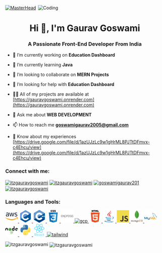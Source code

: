 [![MasterHead](https://1.bp.blogspot.com/-7A4WynwLsMw/XbBpCXG8fHI/AAAAAAAAMt4/uOa1bpLskYgrwGbllhSu2SDj_Mig8SXJQCLcBGAsYHQ/s1600/2000_600px.gif)](https://gauravgoswami.onrender.com)
<img align = "right" alt = "Coding" width = "400" src = "https://miro.medium.com/v2/resize:fit:1400/1*4fNBO_UDYEVxM0E5T2FyJQ.gif">
<h1 align="center">Hi 👋, I'm Gaurav Goswami</h1>
<h3 align="center">A Passionate Front-End Developer From India</h3>

- 🔭 I’m currently working on **Education Dashboard**

- 🌱 I’m currently learning **Java**

- 👯 I’m looking to collaborate on **MERN Projects**

- 🤝 I’m looking for help with **Education Dashboard**

- 👨‍💻 All of my projects are available at [https://gauravgoswami.onrender.com](https://gauravgoswami.onrender.com)

- 💬 Ask me about **WEB DEVELOPMENT**

- 📫 How to reach me **goswamigaurav2005@gmail.com**

- 📄 Know about my experiences [https://drive.google.com/file/d/1azUJzLc9w1gHrML8PJTtDFmvx-c4Ehcu/view](https://drive.google.com/file/d/1azUJzLc9w1gHrML8PJTtDFmvx-c4Ehcu/view)

<h3 align="left">Connect with me:</h3>
<p align="left">
<a href="https://linkedin.com/in/itzgauravgoswami" target="blank"><img align="center" src="https://raw.githubusercontent.com/rahuldkjain/github-profile-readme-generator/master/src/images/icons/Social/linked-in-alt.svg" alt="itzgauravgoswami" height="30" width="40" /></a>
<a href="https://instagram.com/itzgauravgoswami" target="blank"><img align="center" src="https://raw.githubusercontent.com/rahuldkjain/github-profile-readme-generator/master/src/images/icons/Social/instagram.svg" alt="itzgauravgoswami" height="30" width="40" /></a>
<a href="https://www.hackerrank.com/goswamigaurav201" target="blank"><img align="center" src="https://raw.githubusercontent.com/rahuldkjain/github-profile-readme-generator/master/src/images/icons/Social/hackerrank.svg" alt="goswamigaurav201" height="30" width="40" /></a>
<a href="https://www.leetcode.com/itzgauravgoswami" target="blank"><img align="center" src="https://raw.githubusercontent.com/rahuldkjain/github-profile-readme-generator/master/src/images/icons/Social/leet-code.svg" alt="itzgauravgoswami" height="30" width="40" /></a>
</p>

<h3 align="left">Languages and Tools:</h3>
<p align="left"> <a href="https://aws.amazon.com" target="_blank" rel="noreferrer"> <img src="https://raw.githubusercontent.com/devicons/devicon/master/icons/amazonwebservices/amazonwebservices-original-wordmark.svg" alt="aws" width="40" height="40"/> </a> <a href="https://www.cprogramming.com/" target="_blank" rel="noreferrer"> <img src="https://raw.githubusercontent.com/devicons/devicon/master/icons/c/c-original.svg" alt="c" width="40" height="40"/> </a> <a href="https://www.w3schools.com/cpp/" target="_blank" rel="noreferrer"> <img src="https://raw.githubusercontent.com/devicons/devicon/master/icons/cplusplus/cplusplus-original.svg" alt="cplusplus" width="40" height="40"/> </a> <a href="https://www.w3schools.com/css/" target="_blank" rel="noreferrer"> <img src="https://raw.githubusercontent.com/devicons/devicon/master/icons/css3/css3-original-wordmark.svg" alt="css3" width="40" height="40"/> </a> <a href="https://expressjs.com" target="_blank" rel="noreferrer"> <img src="https://raw.githubusercontent.com/devicons/devicon/master/icons/express/express-original-wordmark.svg" alt="express" width="40" height="40"/> </a> <a href="https://cloud.google.com" target="_blank" rel="noreferrer"> <img src="https://www.vectorlogo.zone/logos/google_cloud/google_cloud-icon.svg" alt="gcp" width="40" height="40"/> </a> <a href="https://www.w3.org/html/" target="_blank" rel="noreferrer"> <img src="https://raw.githubusercontent.com/devicons/devicon/master/icons/html5/html5-original-wordmark.svg" alt="html5" width="40" height="40"/> </a> <a href="https://www.java.com" target="_blank" rel="noreferrer"> <img src="https://raw.githubusercontent.com/devicons/devicon/master/icons/java/java-original.svg" alt="java" width="40" height="40"/> </a> <a href="https://developer.mozilla.org/en-US/docs/Web/JavaScript" target="_blank" rel="noreferrer"> <img src="https://raw.githubusercontent.com/devicons/devicon/master/icons/javascript/javascript-original.svg" alt="javascript" width="40" height="40"/> </a> <a href="https://www.mongodb.com/" target="_blank" rel="noreferrer"> <img src="https://raw.githubusercontent.com/devicons/devicon/master/icons/mongodb/mongodb-original-wordmark.svg" alt="mongodb" width="40" height="40"/> </a> <a href="https://www.mysql.com/" target="_blank" rel="noreferrer"> <img src="https://raw.githubusercontent.com/devicons/devicon/master/icons/mysql/mysql-original-wordmark.svg" alt="mysql" width="40" height="40"/> </a> <a href="https://nodejs.org" target="_blank" rel="noreferrer"> <img src="https://raw.githubusercontent.com/devicons/devicon/master/icons/nodejs/nodejs-original-wordmark.svg" alt="nodejs" width="40" height="40"/> </a> <a href="https://www.python.org" target="_blank" rel="noreferrer"> <img src="https://raw.githubusercontent.com/devicons/devicon/master/icons/python/python-original.svg" alt="python" width="40" height="40"/> </a> <a href="https://reactjs.org/" target="_blank" rel="noreferrer"> <img src="https://raw.githubusercontent.com/devicons/devicon/master/icons/react/react-original-wordmark.svg" alt="react" width="40" height="40"/> </a> <a href="https://tailwindcss.com/" target="_blank" rel="noreferrer"> <img src="https://www.vectorlogo.zone/logos/tailwindcss/tailwindcss-icon.svg" alt="tailwind" width="40" height="40"/> </a> </p>


<p><img align="left" src="https://github-readme-stats.vercel.app/api/top-langs?username=itzgauravgoswami&show_icons=true&locale=en&layout=compact" alt="itzgauravgoswami" /></p>

<p>&nbsp;<img align="center" src="https://github-readme-stats.vercel.app/api?username=itzgauravgoswami&show_icons=true&locale=en" alt="itzgauravgoswami" /></p>

